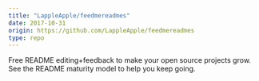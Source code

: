 ```yaml
---
title: "LappleApple/feedmereadmes"
date: 2017-10-31
origin: https://github.com/LappleApple/feedmereadmes
type: repo
---
```


Free README editing+feedback to make your open source projects grow. See the README maturity model to help you keep going.